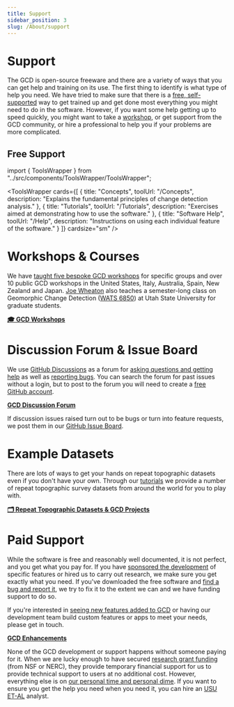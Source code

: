 ```yaml
---
title: Support
sidebar_position: 3
slug: /About/support
---
```

# Support

The GCD is open-source freeware and there are a variety of ways that you can get help and training on its use. The first thing to identify is what type of help you need. We have tried to make sure that there is a [free, self-supported](#free-support) way to get trained up and get done most everything you might need to do in the software. However, if you want some help getting up to speed quickly, you might want to take a [workshop](#gcd-workshops--courses), or get support from the GCD community, or hire a professional to help you if your problems are more complicated.

## Free Support

import { ToolsWrapper } from "../src/components/ToolsWrapper/ToolsWrapper";

<ToolsWrapper
  cards={[
    {
      title: "Concepts",
      toolUrl: "/Concepts",
      description: "Explains the fundamental principles of change detection analysis."
    },
    {
      title: "Tutorials",
      toolUrl: "/Tutorials",
      description: "Exercises aimed at demonstrating how to use the software."
    },
    {
      title: "Software Help",
      toolUrl: "/Help",
      description: "Instructions on using each individual feature of the software."
    }
  ]}
  cardsize="sm"
/>

# Workshops & Courses

We have [taught five bespoke GCD workshops](http://www.joewheaton.org/workshops.html) for specific groups and over 10 public GCD workshops in the United States, Italy, Australia, Spain, New Zealand and Japan. [Joe Wheaton](http://www.joewheaton.org) also teaches a semester-long class on Geomorphic Change Detection ([WATS 6850](http://catalog.usu.edu/preview_course_nopop.php?catoid=12&coid=93001)) at Utah State University for graduate students.

[**🎓 GCD Workshops**](/Workshops)

# Discussion Forum & Issue Board

We use [GitHub Discussions](https://github.com/Riverscapes/gcd/discussions) as a forum for [asking questions and getting help](/Download/known-bugs.html#questions-or-help) as well as [reporting bugs](/Download/known-bugs.html#bugs). You can search the forum for past issues without a login, but to post to the forum you will need to create a [free GitHub account](https://github.com/join).

[**GCD Discussion Forum**](https://github.com/Riverscapes/gcd/discussions)

If discussion issues raised turn out to be bugs or turn into feature requests, we post them in our [GitHub Issue Board](https://github.com/Riverscapes/gcd/issues).

# Example Datasets

There are lots of ways to get your hands on repeat topographic datasets even if you don't have your own. Through our [tutorials](/Tutorials) we provide a number of repeat topographic survey datasets from around the world for you to play with.

[**🗂 Repeat Topographic Datasets & GCD Projects**](/example-data-sets.html)

# Paid Support

While the software is free and reasonably well documented, it is not perfect, and you get what you pay for. If you have [sponsored the development](/acknowledgements) of specific features or hired us to carry out research, we make sure you get exactly what you need. If you've downloaded the free software and [find a bug and report it](/Download/known-bugs#bugs), we try to fix it to the extent we can and we have funding support to do so.

If you're interested in [seeing new features added to GCD](/Download/future-feature-request.html#making-feature-requests) or having our development team build custom features or apps to meet your needs, please get in touch.

[**GCD Enhancements**](/Download/future-feature-request#making-feature-requests)

None of the GCD development or support happens without someone paying for it. When we are lucky enough to have secured [research grant funding](/acknowledgements) (from NSF or NERC), they provide temporary financial support for us to provide technical support to users at no additional cost. However, everything else is on [our personal time and personal dime](/who). If you want to ensure you get the help you need when you need it, you can hire an [USU ET-AL](http://etal.joewheaton.org) analyst.